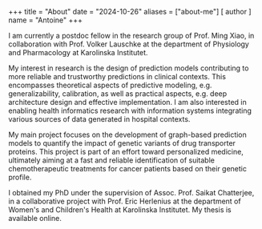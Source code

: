 +++
title = "About"
date = "2024-10-26"
aliases = ["about-me"]
[ author ]
  name = "Antoine"
+++

I am currently a postdoc fellow in the research group of Prof. Ming Xiao, in collaboration with Prof. Volker Lauschke at the department of Physiology and Pharmacology at Karolinska Institutet.

My interest in research is the design of prediction models contributing to more reliable and trustworthy predictions in clinical contexts. This encompasses theoretical aspects of predictive modeling, e.g. generalizability, calibration, as well as practical aspects, e.g. deep architecture design and effective implementation. I am also interested in enabling health informatics research with information systems integrating various sources of data generated in hospital contexts.


My main project focuses on the development of graph-based prediction models to quantify the impact of genetic variants of drug transporter proteins. This project is part of an effort toward personalized medicine, ultimately aiming at a fast and reliable identification of suitable chemotherapeutic treatments for cancer patients based on their genetic profile.

I obtained my PhD under the supervision of Assoc. Prof. Saikat Chatterjee, in a collaborative project with Prof. Eric Herlenius at the department of Women's and Children's Health at Karolinska Institutet. My thesis is available online.
